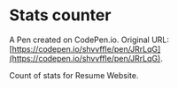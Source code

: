 # Stats counter

A Pen created on CodePen.io. Original URL: [https://codepen.io/shvvffle/pen/JRrLqG](https://codepen.io/shvvffle/pen/JRrLqG).

Count of stats for Resume Website.